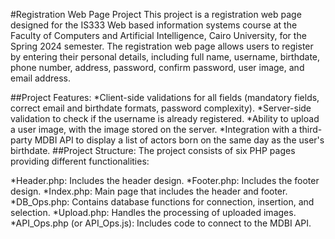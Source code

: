 #Registration Web Page Project
This project is a registration web page designed for the IS333 Web based information systems course at the Faculty of Computers and Artificial Intelligence, Cairo University, for the Spring 2024 semester. The registration web page allows users to register by entering their personal details, including full name, username, birthdate, phone number, address, password, confirm password, user image, and email address.

##Project Features:
*Client-side validations for all fields (mandatory fields, correct email and birthdate formats, password complexity).
*Server-side validation to check if the username is already registered.
*Ability to upload a user image, with the image stored on the server.
*Integration with a third-party MDBI API to display a list of actors born on the same day as the user's birthdate.
##Project Structure:
The project consists of six PHP pages providing different functionalities:

*Header.php: Includes the header design.
*Footer.php: Includes the footer design.
*Index.php: Main page that includes the header and footer.
*DB_Ops.php: Contains database functions for connection, insertion, and selection.
*Upload.php: Handles the processing of uploaded images.
*API_Ops.php (or API_Ops.js): Includes code to connect to the MDBI API.
